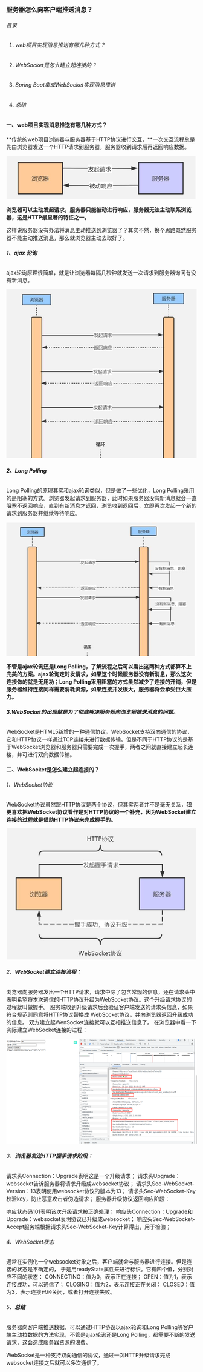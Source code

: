 ### 服务器怎么向客户端推送消息？

###### 目录

1. ###### web项目实现消息推送有哪几种方式？

2. ###### WebSocket是怎么建立起连接的？

3. ###### Spring Boot集成WebSocket实现消息推送

4. ###### 总结

#### 一、web项目实现消息推送有哪几种方式？

**传统的web项目浏览器与服务器基于HTTP协议进行交互，**一次交互流程总是先由浏览器发送一个HTTP请求到服务器，服务器收到请求后再返回响应数据。

![](./src/main/resources/img/1.png)



**浏览器可以主动发起请求，服务器只能被动进行响应，服务器无法主动联系浏览器，这是HTTP最显著的特征之一。**

这样说服务器没有办法将消息主动推送到浏览器了？其实不然，换个思路既然服务器不能主动推送消息，那么就浏览器主动去取好了。

###### **1、ajax 轮询**

ajax轮询原理很简单，就是让浏览器每隔几秒钟就发送一次请求到服务器询问有没有新消息。

![](./src/main/resources/img/2.png)

###### **2、Long Polling**

Long Polling的原理其实和ajax轮询类似，但是做了一些优化，Long Polling采用的是阻塞的方式。浏览器发起请求到服务器，此时如果服务器没有新消息就会一直阻塞不返回响应，直到有新消息才返回，浏览收到返回后，立即再次发起一个新的请求到服务器并继续等待响应。

![](./src/main/resources/img/3.png)

**不管是ajax轮询还是Long Polling，了解流程之后可以看出这两种方式都算不上完美的方案。ajax轮询定时发请求，如果这个时候服务器没有新消息，那么这次连接做的就是无用功；Long Polling采用阻塞的方式虽然减少了连接的开销，但是服务器维持连接同样需要消耗资源，如果连接并发很大，服务器将会承受巨大压力。**

###### **3.WebSocket的出现就是为了彻底解决服务器向浏览器推送消息的问题。**

WebSocket是HTML5新增的一种通信协议。WebSocket支持双向通信的协议，它和HTTP协议一样通过TCP连接来进行数据传输。但是不同于HTTP协议的是基于WebSocket浏览器和服务器只需要完成一次握手，两者之间就直接建立起长连接，并可进行双向数据传输。





#### 二、WebSocket是怎么建立起连接的？

###### 1、WebSocket协议

WebSocket协议虽然跟HTTP协议是两个协议，但其实两者并不是毫无关系，**我更喜欢把WebSocket协议看作是对HTTP协议的一个补充，因为WebSocket建立连接的过程就是借助HTTP协议来完成握手的。**

![](./src/main/resources/img/4.png)



###### 2、**WebSocket建立连接流程：**

浏览器向服务器发出一个HTTP请求，请求中除了包含常规的信息，还在请求头中表明希望将本次通信的HTTP协议升级为WebSocket协议。这个升级请求协议的过程就叫做握手。
服务端收到升级请求后会验证客户端发送的请求头信息，如果符合规范则同意将HTTP协议替换成 WebSocket协议，并向浏览器返回升级成功的信息。
双方建立起WenSocket连接就可以互相推送信息了。
在浏览器中看一下实际建立WebSocket连接的过程：

![](./src/main/resources/img/5.png)

###### 3、**浏览器发送HTTP握手请求阶段：**

请求头Connection：Upgrade表明这是一个升级请求；
请求头Upgrade：websocket告诉服务器将请求升级成websocket协议；
请求头Sec-WebSocket-Version：13表明使用websocket协议的版本为13；
请求头Sec-WebSocket-Key校验key，防止恶意攻击者伪造请求；
服务器升级协议返回响应阶段：

响应状态码101表明该次升级请求被正确处理；
响应头Connection：Upgrade和Upgrade：websocket表明协议已升级成websocket；
响应头Sec-WebSocket-Accept服务端根据请求头Sec-WebSocket-Key计算得出，用于检验；

###### 4、WebSocket状态

通常在实例化一个websocket对象之后，客户端就会与服务器进行连接。但是连接的状态是不确定的，
于是用readyState属性来进行标识。它有四个值，分别对应不同的状态：
CONNECTING：值为0，表示正在连接；
OPEN：值为1，表示连接成功，可以通信了；
CLOSING：值为2，表示连接正在关闭；
CLOSED：值为3，表示连接已经关闭，或者打开连接失败。



###### 5、**总结**

服务器向客户端推送数据，可以通过HTTP协议以ajax轮询和Long Polling等客户端主动拉数据的方法实现，不管是ajax轮询还是Long Polling，都需要不断的发送请求，这会造成服务器资源的浪费。

WebSocket是一种支持双向通信的协议，通过一次HTTP升级请求完成websocket连接之后就可以多次通信了。